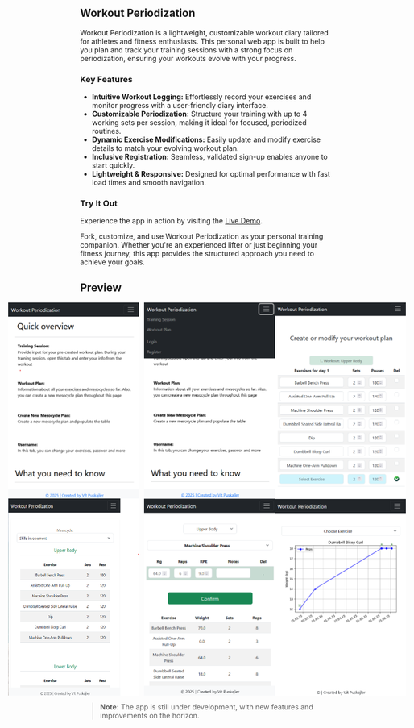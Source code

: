 ## Workout Periodization

Workout Periodization is a lightweight, customizable workout diary tailored for athletes and fitness enthusiasts. This personal web app is built to help you plan and track your training sessions with a strong focus on periodization, ensuring your workouts evolve with your progress.

### Key Features

- **Intuitive Workout Logging:** Effortlessly record your exercises and monitor progress with a user-friendly diary interface.
- **Customizable Periodization:** Structure your training with up to 4 working sets per session, making it ideal for focused, periodized routines.
- **Dynamic Exercise Modifications:** Easily update and modify exercise details to match your evolving workout plan.
- **Inclusive Registration:** Seamless, validated sign-up enables anyone to start quickly.
- **Lightweight & Responsive:** Designed for optimal performance with fast load times and smooth navigation.

### Try It Out

Experience the app in action by visiting the [Live Demo](https://vito.pythonanywhere.com/).

Fork, customize, and use Workout Periodization as your personal training companion. Whether you're an experienced lifter or just beginning your fitness journey, this app provides the structured approach you need to achieve your goals.

## Preview
<div style="display: flex; justify-content: center; align-items">
<img src="./github_photo/main_page.png" alt="Main page" width="260" height="auto" style="margin-right: 10px;">
<img src="./github_photo/menu.png" alt="Menu" width="260" height="auto">
<img src="./github_photo/change_current_mesocycle.png" alt="Change mesocycle data" width="260" height="auto">
</div>

<div style="display: flex; justify-content: center; align-items">
<img src="./github_photo/show_workout.png" alt="Show workout" width="260" height="auto" style="margin-right: 10px;">
<img src="./github_photo/training_session.png" alt="Training session" width="260" height="auto">
<img src="./github_photo/statistics.png" alt="Statistics" width="260" height="auto">
</div>

> **Note:** The app is still under development, with new features and improvements on the horizon.
